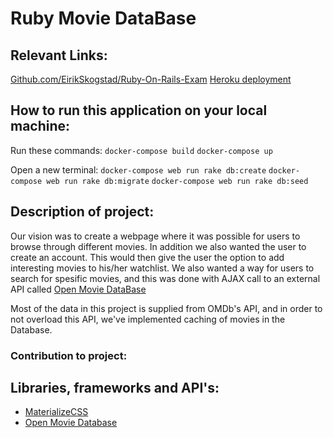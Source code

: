 # Ruby Movie DataBase

## Relevant Links: 
[Github.com/EirikSkogstad/Ruby-On-Rails-Exam](https://github.com/EirikSkogstad/Ruby-On-Rails-Exam)
[Heroku deployment](https://rmdb1337.herokuapp.com/)

## How to run this application on your local machine:
Run these commands:
`docker-compose build`
`docker-compose up`

Open a new terminal:
`docker-compose web run rake db:create`
`docker-compose web run rake db:migrate`
`docker-compose web run rake db:seed`

## Description of project:
Our vision was to create a webpage where it was possible for users to browse through different movies. In addition we also wanted the user to create an account. 
This would then give the user the option to add interesting movies to his/her watchlist. 
We also wanted a way for users to search for spesific movies, and this was done with AJAX call to an external API called [Open Movie DataBase](https://www.omdbapi.com/)

Most of the data in this project is supplied from OMDb's API, and in order to not overload this API, we've implemented caching of movies in the Database. 

### Contribution to project:

## Libraries, frameworks and API's:
- [MaterializeCSS](http://materializecss.com/)
- [Open Movie Database](https://www.omdbapi.com/)